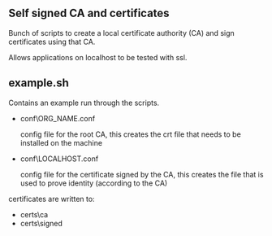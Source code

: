 Self signed CA and certificates
-------------------------------

Bunch of scripts to create a local certificate authority (CA)
and sign certificates using that CA.

Allows applications on localhost to be tested with ssl.

example.sh
----------

Contains an example run through the scripts.

+ conf\ORG_NAME.conf

    config file for the root CA, this creates the crt
file that needs to be installed on the machine

+ conf\LOCALHOST.conf

    config file for the certificate signed by the CA,
this creates the file that is used to prove identity
(according to the CA)

certificates are written to:

+ certs\ca
+ certs\signed
